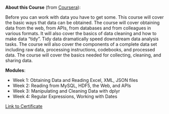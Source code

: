 **About this Course** (from [Coursera](https://www.coursera.org/learn/data-cleaning?specialization=jhu-data-science)):

Before you can work with data you have to get some. This course will cover the basic ways that data can be obtained. The course will cover obtaining data from the web, from APIs, from databases and from colleagues in various formats. It will also cover the basics of data cleaning and how to make data “tidy”. Tidy data dramatically speed downstream data analysis tasks. The course will also cover the components of a complete data set including raw data, processing instructions, codebooks, and processed data. The course will cover the basics needed for collecting, cleaning, and sharing data.


**Modules**:

- Week 1: Obtaining Data and Reading Excel, XML, JSON files
- Week 2: Reading from MySQL, HDF5, the Web, and APIs
- Week 3: Manipulating and Cleaning Data with dplyr
- Week 4: Regular Expressions, Working with Dates

[Link to Certificate](https://coursera.org/share/b84fece59c36f2a7fe662f50279703be)
